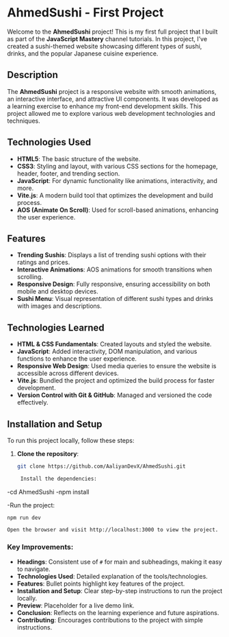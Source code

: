 # AhmedSushi - First Project

Welcome to the **AhmedSushi** project! This is my first full project that I built as part of the **JavaScript Mastery** channel tutorials. In this project, I’ve created a sushi-themed website showcasing different types of sushi, drinks, and the popular Japanese cuisine experience.

## Description

The **AhmedSushi** project is a responsive website with smooth animations, an interactive interface, and attractive UI components. It was developed as a learning exercise to enhance my front-end development skills. This project allowed me to explore various web development technologies and techniques.

## Technologies Used

- **HTML5**: The basic structure of the website.
- **CSS3**: Styling and layout, with various CSS sections for the homepage, header, footer, and trending section.
- **JavaScript**: For dynamic functionality like animations, interactivity, and more.
- **Vite.js**: A modern build tool that optimizes the development and build process.
- **AOS (Animate On Scroll)**: Used for scroll-based animations, enhancing the user experience.

## Features

- **Trending Sushis**: Displays a list of trending sushi options with their ratings and prices.
- **Interactive Animations**: AOS animations for smooth transitions when scrolling.
- **Responsive Design**: Fully responsive, ensuring accessibility on both mobile and desktop devices.
- **Sushi Menu**: Visual representation of different sushi types and drinks with images and descriptions.

## Technologies Learned

- **HTML & CSS Fundamentals**: Created layouts and styled the website.
- **JavaScript**: Added interactivity, DOM manipulation, and various functions to enhance the user experience.
- **Responsive Web Design**: Used media queries to ensure the website is accessible across different devices.
- **Vite.js**: Bundled the project and optimized the build process for faster development.
- **Version Control with Git & GitHub**: Managed and versioned the code effectively.

## Installation and Setup

To run this project locally, follow these steps:

1. **Clone the repository**:
   ```bash
   git clone https://github.com/AaliyanDevX/AhmedSushi.git

    Install the dependencies:

-cd AhmedSushi
-npm install

-Run the project:

    npm run dev

    Open the browser and visit http://localhost:3000 to view the project.


### Key Improvements:
- **Headings**: Consistent use of `#` for main and subheadings, making it easy to navigate.
- **Technologies Used**: Detailed explanation of the tools/technologies.
- **Features**: Bullet points highlight key features of the project.
- **Installation and Setup**: Clear step-by-step instructions to run the project locally.
- **Preview**: Placeholder for a live demo link.
- **Conclusion**: Reflects on the learning experience and future aspirations.
- **Contributing**: Encourages contributions to the project with simple instructions.
